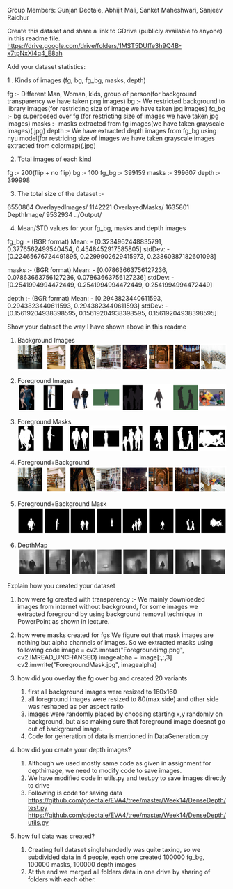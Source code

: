 Group Members:
Gunjan Deotale, Abhijit Mali, Sanket Maheshwari, Sanjeev Raichur

Create this dataset and share a link to GDrive (publicly available to anyone) in this readme file. 
https://drive.google.com/drive/folders/1MST5DUffe3h9Q4B-x7tpNxXl4q4_E8ah

Add your dataset statistics:

1 . Kinds of images (fg, bg, fg_bg, masks, depth)

fg :- Different Man, Woman, kids, group of person(for background transparency we have taken png images)
bg :- We restricted background to library images(for restricting size of image we have taken jpg images)
fg_bg :- bg superposed over fg (for restricting size of images we have taken jpg images)
masks :- masks extracted from fg images(we have taken grayscale images)(.jpg)
depth :- We have extracted depth images from fg_bg using nyu model(for restricing size of images we have taken grayscale
			images extracted from colormap)(.jpg) 
			
2. Total images of each kind

fg :- 200(flip + no flip)
bg :- 100
fg_bg :- 399159
masks :- 399607
depth :- 399998
	
3. The total size of the dataset :- 

6550864	OverlayedImages/
1142221	OverlayedMasks/
1635801	DepthImage/
9532934	../Output/

4. Mean/STD values for your fg_bg, masks and depth images

fg_bg :- (BGR format) 
Mean: - [0.3234962448835791, 0.3776562499540454, 0.4548452917585805]
stdDev: - [0.22465676724491895, 0.2299902629415973, 0.23860387182601098]

masks :- (BGR format)
Mean: - [0.07863663756127236, 0.07863663756127236, 0.07863663756127236]
stdDev: - [0.2541994994472449, 0.2541994994472449, 0.2541994994472449]

depth :- (BGR format)
Mean: - [0.2943823440611593, 0.2943823440611593, 0.2943823440611593]
stdDev: - [0.15619204938398595, 0.15619204938398595, 0.15619204938398595]

Show your dataset the way I have shown above in this readme
1. Background Images
![](Images/background.png)

2. Foreground Images
![](Images/foreground.png)

3. Foreground Masks
![](Images/Masks.png)

4. Foreground+Background
![](Images/OverlayedImages.png)

5. Foreground+Background Mask
![](Images/OverlayedDepthMask.png)

6. DepthMap
![](Images/Overlayed.png)

Explain how you created your dataset
1. how were fg created with transparency :- 
	We mainly downloaded images from internet without background, for some images we extracted foreground
    by using background removal technique in PowerPoint as shown in lecture.
	
2. how were masks created for fgs
	We figure out that mask images are nothing but alpha channels of images. So we extracted masks using following code
	image = cv2.imread("Foregroundimg.png", cv2.IMREAD_UNCHANGED)
	imagealpha = image[:,:,3]
	cv2.imwrite("ForegroundMask.jpg", imagealpha)
	
3. how did you overlay the fg over bg and created 20 variants
    1. first all background images were resized to 160x160
	2. all foreground images were resized to 80(max side) and other side was reshaped as per aspect ratio
	3. images were randomly placed by choosing starting x,y randomly on background, but also making sure that foreground
	   image doesnot go out of background image.
	4. Code for generation of data is mentioned in DataGeneration.py
	
4. how did you create your depth images? 
	1. Although we used mostly same code as given in assignment for depthimage, we need to modify code to save images.
	2. We have modified code in utils.py and test.py to save images directly to drive
	3. Following is code for saving data
	https://github.com/gdeotale/EVA4/tree/master/Week14/DenseDepth/test.py
	https://github.com/gdeotale/EVA4/tree/master/Week14/DenseDepth/utils.py
	
5. how full data was created?
	1. Creating full dataset singlehandedly was quite taxing, so we subdivided data in 4 people, each one created 100000 fg_bg, 100000 masks, 100000 depth images
	2. At the end we merged all folders data in one drive by sharing of folders with each other.
	
